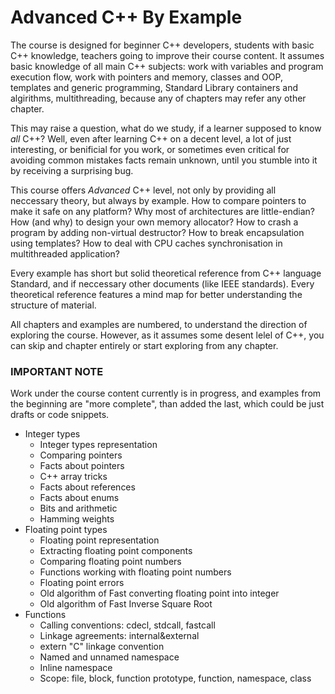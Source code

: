 # Advanced C++ By Example

The course is designed for beginner C++ developers, students with basic C++ knowledge, teachers going to improve their course content.
It assumes basic knowledge of all main C++ subjects: work with variables and program execution flow, work with pointers and memory,
classes and OOP, templates and generic programming, Standard Library containers and algirithms, multithreading, 
because any of chapters may refer any other chapter.

This may raise a question, what do we study, if a learner supposed to know *all* C++?
Well, even after learning C++ on a decent level, a lot of just interesting, or benificial for you work, 
or sometimes even critical for avoiding common mistakes facts remain unknown, until you stumble into it by receiving a surprising bug.

This course offers *Advanced* C++ level, not only by providing all neccessary theory, but always by example.
How to compare pointers to make it safe on any platform? 
Why most of architectures are little-endian?
How (and why) to design your own memory allocator?
How to crash a program by adding non-virtual destructor?
How to break encapsulation using templates?
How to deal with CPU caches synchronisation in multithreaded application?

Every example has short but solid theoretical reference from C++ language Standard,
and if neccessary other documents (like IEEE standards).
Every theoretical reference features a mind map for better understanding
the structure of material.

All chapters and examples are numbered, to understand the direction of exploring the course.
However, as it assumes some desent lelel of C++, you can skip and chapter entirely or start exploring from any chapter.

### IMPORTANT NOTE

Work under the course content currently is in progress, and examples from the beginning are "more complete", than added the last, 
which could be just drafts or code snippets.

* Integer types
    * Integer types representation
    * Comparing pointers
    * Facts about pointers
    * C++ array tricks
    * Facts about references
    * Facts about enums
    * Bits and arithmetic
    * Hamming weights
* Floating point types
    * Floating point representation
    * Extracting floating point components
    * Comparing floating point numbers
    * Functions working with floating point numbers
    * Floating point errors
    * Old algorithm of Fast converting floating point into integer
    * Old algorithm of Fast Inverse Square Root
* Functions
    * Calling conventions: cdecl, stdcall, fastcall
    * Linkage agreements: internal&external
    * extern "C" linkage convention
    * Named and unnamed namespace
    * Inline namespace
    * Scope: file, block, function prototype, function, namespace, class
